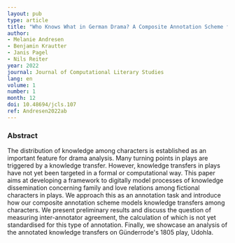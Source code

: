```yaml
---
layout: pub
type: article
title: "Who Knows What in German Drama? A Composite Annotation Scheme for Knowledge Transfer. Annotation, Evaluation, and Analysis"
author:
- Melanie Andresen
- Benjamin Krautter
- Janis Pagel
- Nils Reiter
year: 2022
journal: Journal of Computational Literary Studies
lang: en
volume: 1
number: 1
month: 12
doi: 10.48694/jcls.107
ref: Andresen2022ab
---
```


### Abstract
The distribution of knowledge among characters is established as an important feature for drama analysis. Many turning points in plays are triggered by a knowledge transfer. However, knowledge transfers in plays have not yet been targeted in a formal or computational way. This paper aims at developing a framework to digitally model processes of knowledge dissemination concerning family and love relations among fictional characters in plays. We approach this as an annotation task and introduce how our composite annotation scheme models knowledge transfers among characters. We present preliminary results and discuss the question of measuring inter-annotator agreement, the calculation of which is not yet standardised for this type of annotation. Finally, we showcase an analysis of the annotated knowledge transfers on Günderrode's 1805 play, Udohla.
